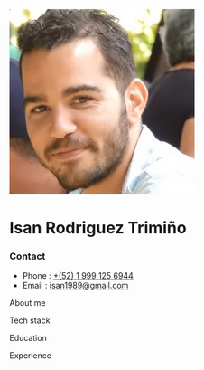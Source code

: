 ![](./assets/pic.jpg)
# Isan Rodriguez Trimiño

### Contact
- Phone : [+(52) 1 999 125 6944](tel:+5219991256944)
- Email : [isan1989@gmail.com](mailto:isan1989@gmail.com)

About me

Tech stack

Education

Experience